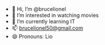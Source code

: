 - 👋 Hi, I’m @brucelionel
- 👀 I’m interested in watching movies
- 🌱 I’m currently learning IT
- 📫 brucelionel50@gmail.com 
- 😄 Pronouns: Lio

<!---
brucelionel/brucelionel is a ✨ special ✨ repository because its `README.md` (this file) appears on your GitHub profile.
You can click the Preview link to take a look at your changes.
--->
